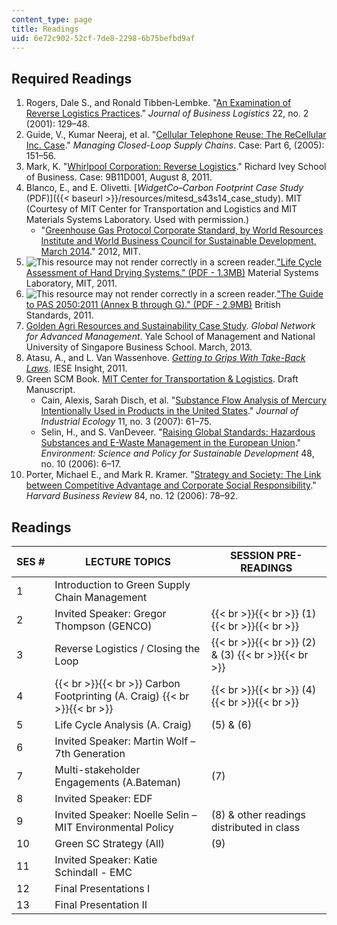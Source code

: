 ```yaml
---
content_type: page
title: Readings
uid: 6e72c902-52cf-7de8-2298-6b75befbd9af
---
```


Required Readings
-----------------

1.  Rogers, Dale S., and Ronald Tibben‐Lembke. "[An Examination of Reverse Logistics Practices](http://dx.doi.org/10.1002/j.2158-1592.2001.tb00007.x)." _Journal of Business Logistics_ 22, no. 2 (2001): 129–48.
2.  Guide, V., Kumar Neeraj, et al. "[Cellular Telephone Reuse: The ReCellular Inc. Case](http://dx.doi.org/10.1007/3-540-27251-8_14)." _Managing Closed-Loop Supply Chains_. Case: Part 6, (2005): 151–56.
3.  Mark, K. "[Whirlpool Corporation: Reverse Logistics](https://www.iveycases.com/ProductView.aspx?id=51404)." Richard Ivey School of Business. Case: 9B11D001, August 8, 2011.
4.  Blanco, E., and E. Olivetti. [_WidgetCo–Carbon Footprint Case Study_ (PDF)]({{< baseurl >}}/resources/mitesd_s43s14_case_study). MIT (Courtesy of MIT Center for Transportation and Logistics and MIT Materials Systems Laboratory. Used with permission.)
    *   "[Greenhouse Gas Protocol Corporate Standard, by World Resources Institute and World Business Council for Sustainable Development, March 2014](http://www.ghgprotocol.org/standards/corporate-standard)." 2012, MIT.
5.  ![This resource may not render correctly in a screen reader.](/images/inacessible.gif)["Life Cycle Assessment of Hand Drying Systems." (PDF - 1.3MB)](http://environmental-management.ca/lca/LCA_MIT_Hand-Dryers_2011.pdf) Material Systems Laboratory, MIT, 2011.
6.  ![This resource may not render correctly in a screen reader.](/images/inacessible.gif)["The Guide to PAS 2050:2011 (Annex B through G)." (PDF - 2.9MB)](http://www.isa.utl.pt/der/ASAmb/Documentos2012/PAS2050-Guide_2011.pdf) British Standards, 2011.
7.  [Golden Agri Resources and Sustainability Case Study](http://som.yale.edu/our-approach/teaching-method/case-research-and-development/cases-directory/golden-agri-resources-and). _Global Network for Advanced Management_. Yale School of Management and National University of Singapore Business School. March, 2013.
8.  Atasu, A., and L. Van Wassenhove. [_Getting to Grips With Take-Back Laws_](http://www.ieseinsight.com/doc.aspx?id=1213). IESE Insight, 2011.
9.  Green SCM Book. [MIT Center for Transportation & Logistics](http://ctl.mit.edu/). Draft Manuscript.
    *   Cain, Alexis, Sarah Disch, et al. "[Substance Flow Analysis of Mercury Intentionally Used in Products in the United States](http://dx.doi.org/10.1162/jiec.2007.1214)." _Journal of Industrial Ecology_ 11, no. 3 (2007): 61–75.
    *   Selin, H., and S. VanDeveer. "[Raising Global Standards: Hazardous Substances and E-Waste Management in the European Union](http://dx.doi.org/10.3200/ENVT.48.10.6-18)." _Environment: Science and Policy for Sustainable Development_ 48, no. 10 (2006): 6–17.
10.  Porter, Michael E., and Mark R. Kramer. "[Strategy and Society: The Link between Competitive Advantage and Corporate Social Responsibility](http://www.ncbi.nlm.nih.gov/pubmed/17183795)." _Harvard Business Review_ 84, no. 12 (2006): 78–92.

Readings
--------

| SES # | LECTURE TOPICS | SESSION PRE-READINGS |
| --- | --- | --- |
| 1 | Introduction to Green Supply Chain Management | &nbsp; |
| 2 | Invited Speaker: Gregor Thompson (GENCO) |  {{< br >}}{{< br >}} (1) {{< br >}}{{< br >}}  |
| 3 | Reverse Logistics / Closing the Loop |  {{< br >}}{{< br >}} (2) & (3) {{< br >}}{{< br >}}  |
| 4 |  {{< br >}}{{< br >}} Carbon Footprinting (A. Craig) {{< br >}}{{< br >}}  |  {{< br >}}{{< br >}} (4) {{< br >}}{{< br >}}  |
| 5 | Life Cycle Analysis (A. Craig) | (5) & (6) |
| 6 | Invited Speaker: Martin Wolf – 7th Generation | &nbsp; |
| 7 | Multi-stakeholder Engagements (A.Bateman) | (7) |
| 8 | Invited Speaker: EDF | &nbsp; |
| 9 | Invited Speaker: Noelle Selin – MIT Environmental Policy | (8) & other readings distributed in class |
| 10 | Green SC Strategy (All) | (9) |
| 11 | Invited Speaker: Katie Schindall - EMC | &nbsp; |
| 12 | Final Presentations I | &nbsp; |
| 13 | Final Presentation II |

